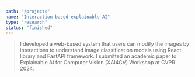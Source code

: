 ```yaml
---
path: "/projects"
name: "Interaction-based explainable AI"
type: "research"
status: "finished"
---
```


> I developed a web-based system that users can modify the images by interactions to understand image classification models using React library and FastAPI framework. I submitted an academic paper to Explainable AI for Computer Vision (XAI4CV) Workshop at CVPR 2024.